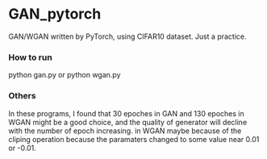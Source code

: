 # GAN_pytorch
GAN/WGAN written by PyTorch, using CIFAR10 dataset. Just a practice. 

### How to run
python gan.py or python wgan.py

### Others
In these programs, I found that 30 epoches in GAN and 130 epoches in WGAN might be a good choice, and the quality of generator will decline with the number of epoch increasing. in WGAN maybe because of the cliping operation because the paramaters changed to some value near 0.01 or -0.01. 
